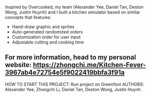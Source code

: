 Inspired by Overcooked, my team (Alexander Yee, Daniel Tan, Deston Wong, 
Justin Huynh) and I built a kitchen simulator based on similar concepts 
that features:
- Hand-draw graphic and sprites
- Auto-generated randomized orders
- Customization order for user input
- Adjustable cutting and cooking time

For more information, head to my personal website:
https://zhongchi.me/Kitchen-Fever-3967ab4e72754e5f9022419bbfa3f91a
----------------------------------------------------------------------------
HOW TO START THIS PROJECT: Run project on Greenfoot
AUTHORS: Alexander Yee, Zhongchi Li, Daniel Tan, Deston Wong, Justin Huynh 

